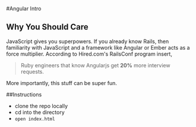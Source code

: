 #Angular Intro

## Why You Should Care

JavaScript gives you superpowers. If you already know Rails, then familiarity with JavaScript and a framework like Angular or Ember acts as a force multiplier. According to Hired.com's RailsConf program insert,

>Ruby engineers that know Angularjs get **20%** more interview requests.

More importantly, this stuff can be super fun.


##Instructions

* clone the repo locally
* cd into the directory
* `open index.html`
